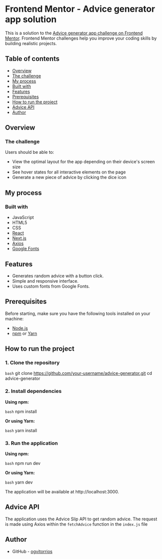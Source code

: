 # Frontend Mentor - Advice generator app solution

This is a solution to the [Advice generator app challenge on Frontend Mentor](https://www.frontendmentor.io/challenges/advice-generator-app-QdUG-13db). Frontend Mentor challenges help you improve your coding skills by building realistic projects.

## Table of contents

  - [Overview](#overview)
  - [The challenge](#the-challenge)
  - [My process](#my-process)
  - [Built with](#built-with)
  - [Features](#features)
  - [Prerequisites](#prerequisites)
  - [How to run the project](#how-to-run-the-project)
  - [Advice API](#advice-api)
  - [Author](#author)



## Overview

### The challenge

Users should be able to:

- View the optimal layout for the app depending on their device's screen size
- See hover states for all interactive elements on the page
- Generate a new piece of advice by clicking the dice icon


## My process

### Built with

- JavaScript
- HTML5
- CSS
- [React](https://reactjs.org/) 
- [Next.js](https://nextjs.org/) 
- [Axios](https://axios-http.com/)
- [Google Fonts](https://fonts.google.com/)



## Features

- Generates random advice with a button click.
- Simple and responsive interface.
- Uses custom fonts from Google Fonts.

## Prerequisites

Before starting, make sure you have the following tools installed on your machine:

- [Node.js](https://nodejs.org/en/)
- [npm](https://www.npmjs.com/) or [Yarn](https://yarnpkg.com/)

## How to run the project

### 1. Clone the repository

`bash`
git clone https://github.com/your-username/advice-generator.git
cd advice-generator

### 2. Install dependencies

**Using npm:**

`bash`
npm install

**Or using Yarn:**

`bash`
yarn install

### 3. Run the application

**Using npm:**

`bash`
npm run dev

**Or using Yarn:**

`bash`
yarn dev


The application will be available at http://localhost:3000.

## Advice API

The application uses the Advice Slip API to get random advice. The request is made using Axios within the `fetchAdvice` function in the `index.js` file

## Author

- GitHub - [ogvitorrios](https://github.com/ogvitorrios)
